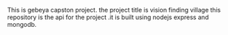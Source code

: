 This is gebeya capston project. the project title is vision finding village this 
repository is the api for the project .it is built using nodejs express and mongodb.
